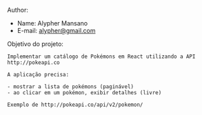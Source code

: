 Author:

- Name:     Alypher Mansano
- E-mail:   alypher@gmail.com

Objetivo do projeto:

    Implementar um catálogo de Pokémons em React utilizando a API http://pokeapi.co
    
    A aplicação precisa:

    - mostrar a lista de pokémons (paginável)
    - ao clicar em um pokémon, exibir detalhes (livre)

    Exemplo de http://pokeapi.co/api/v2/pokemon/
